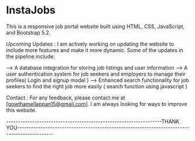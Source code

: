 # InstaJobs

This is a responsive job portal website built using HTML, CSS, JavaScript, and Bootstrap 5.2. 

Upcoming Updates : 
I am actively working on updating the website to include more features and make it more dynamic. Some of the updates in the pipeline include:

--> A database integration for storing job listings and user information
--> A user authentication system for job seekers and employers to manage their profiles( Login and signup modal )
--> Enhanced search functionality for job seekers to find the right job more easily ( search function using javascript )

Contact :
For any feedback, please contact me at [gowthamellappan15@gmail.com]. I am always looking for ways to improve this website.




------------------------------------------------------------------THANK YOU---------------------------------------------------------------------------------------------
